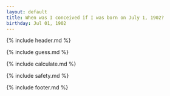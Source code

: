 ```yaml
---
layout: default
title: When was I conceived if I was born on July 1, 1902?
birthday: Jul 01, 1902
---
```


{% include header.md %}

{% include guess.md %}

{% include calculate.md %}

{% include safety.md %}

{% include footer.md %}



